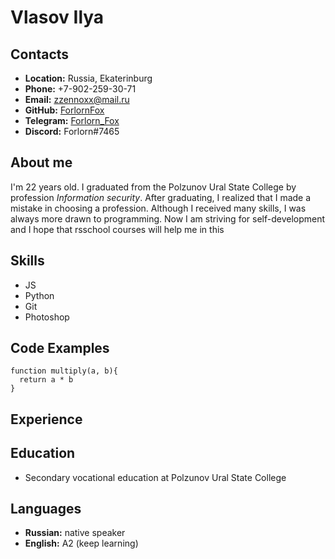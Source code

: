 # Vlasov Ilya

## Contacts
* **Location:** Russia, Ekaterinburg
* **Phone:** +7-902-259-30-71
* **Email:** zzennoxx@mail.ru
* **GitHub:** [ForlornFox](https://github.com/ForlornFox)
* **Telegram:** [Forlorn_Fox](https://t.me/Forlorn_Fox)
* **Discord:** Forlorn#7465

## About me
I'm 22 years old. I graduated from the Polzunov Ural State College by profession _Information security_. After graduating, I realized that I made a mistake in choosing a profession. Although I received many skills, I was always more drawn to programming.
Now I am striving for self-development and I hope that rsschool courses will help me in this

## Skills
* JS
* Python
* Git
* Photoshop

## Code Examples

```
function multiply(a, b){
  return a * b
}
```
## Experience

## Education
* Secondary vocational education at Polzunov Ural State College

## Languages
* **Russian:** native speaker
* **English:** A2 (keep learning)